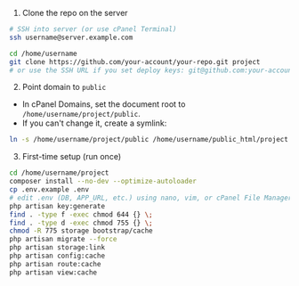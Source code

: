 1. Clone the repo on the server

```bash
# SSH into server (or use cPanel Terminal)
ssh username@server.example.com

cd /home/username
git clone https://github.com/your-account/your-repo.git project
# or use the SSH URL if you set deploy keys: git@github.com:your-account/your-repo.git
```

2. Point domain to `public`
- In cPanel Domains, set the document root to `/home/username/project/public`.
- If you can't change it, create a symlink:

```bash
ln -s /home/username/project/public /home/username/public_html/project
```

3. First-time setup (run once)

```bash
cd /home/username/project
composer install --no-dev --optimize-autoloader
cp .env.example .env
# edit .env (DB, APP_URL, etc.) using nano, vim, or cPanel File Manager
php artisan key:generate
find . -type f -exec chmod 644 {} \;
find . -type d -exec chmod 755 {} \;
chmod -R 775 storage bootstrap/cache
php artisan migrate --force
php artisan storage:link
php artisan config:cache
php artisan route:cache
php artisan view:cache
```